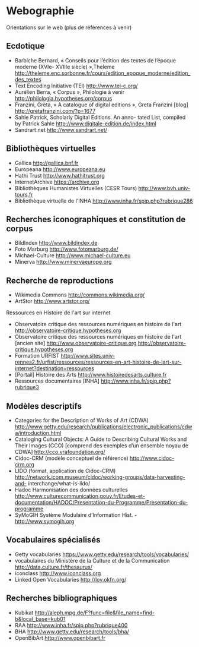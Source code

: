 Webographie
===========

Orientations sur le web
(plus de références à venir)


Ecdotique
------------

- Barbiche Bernard, « Conseils pour l’édition des textes de l’époque moderne (XVIe- XVIIIe siècle) »,Theleme http://theleme.enc.sorbonne.fr/cours/edition_epoque_moderne/edition_des_textes
- Text Encoding Initiative (TEI) http://www.tei-c.org/
- Aurélien Berra, « Corpus », Philologie à venir http://philologia.hypotheses.org/corpus
- Franzini, Greta, « A catalogue of digital editions », Greta Franzini [blog] http://gretafranzini.com/?p=1677
- Sahle Patrick, Scholarly Digital Editions. An anno- tated List, compiled by Patrick Sahle http://www.digitale-edition.de/index.html
- Sandrart.net http://www.sandrart.net/


Bibliothèques virtuelles
------------

- Gallica http://gallica.bnf.fr
- Europeana http://www.europeana.eu
- Hathi Trust http://www.hathitrust.org
- InternetArchive https://archive.org
- Bibliothèques Humanistes Virtuelles (CESR Tours) http://www.bvh.univ-tours.fr
- Bibliothèque virtuelle de l'INHA http://www.inha.fr/spip.php?rubrique286


Recherches iconographiques et constitution de corpus
------------

- BildIndex http://www.bildindex.de
- Foto Marburg http://www.fotomarburg.de/
- Michael-Culture http://www.michael-culture.eu
- Minerva http://www.minervaeurope.org

Recherche de reproductions
------------

- Wikimedia Commons http://commons.wikimedia.org/
- ArtStor http://www.artstor.org/

Ressources en Histoire de l'art sur internet

- Observatoire critique des ressources numériques en histoire de l'art http://observatoire-critique.hypotheses.org
- Observatoire critique des ressources numériques en histoire de l'art [ancien site] http://www.observatoire-critique.org http://observatoire-critique.hypotheses.org
- Formation URFIST http://www.sites.univ-rennes2.fr/urfist/ressources/ressources-en-art-histoire-de-lart-sur-internet?destination=ressources
- [Portail] Histoire des Arts http://www.histoiredesarts.culture.fr
- Ressources documentaires [INHA] http://www.inha.fr/spip.php?rubrique3

Modèles descriptifs
------------

- Categories for the Description of Works of Art (CDWA) http://www.getty.edu/research/publications/electronic_publications/cdwa/introduction.html
- Cataloging Cultural Objects: A Guide to Describing Cultural Works and Their Images (CCO) [comprend des exemples d’un ensemble noyau de CDWA] http://cco.vrafoundation.org/
- Cidoc-CRM (modèle conceptuel de référence) http://www.cidoc-crm.org
- LIDO (format, application de Cidoc-CRM) http://network.icom.museum/cidoc/working-groups/data-harvesting-and-
interchange/what-is-lido/
- Hadoc Harmonisation des données culturelles http://www.culturecommunication.gouv.fr/Etudes-et-documentation/HADOC/Presentation-du-Programme/Presentation-du-programme
- SyMoGIH Système Modulaire d’Information Hist. - http://www.symogih.org


Vocabulaires spécialisés
------------

- Getty vocabularies https://www.getty.edu/research/tools/vocabularies/
- vocabulaires du Ministère de la Culture et de la Communication http://data.culture.fr/thesaurus/ 
- iconclass http://www.iconclass.org
- Linked Open Vocabularies http://lov.okfn.org/


Recherches bibliographiques
------------

- Kubikat http://aleph.mpg.de/F?func=file&file_name=find-b&local_base=kub01
- RAA http://www.inha.fr/spip.php?rubrique400
- BHA http://www.getty.edu/research/tools/bha/
- OpenBibArt http://www.openbibart.fr

